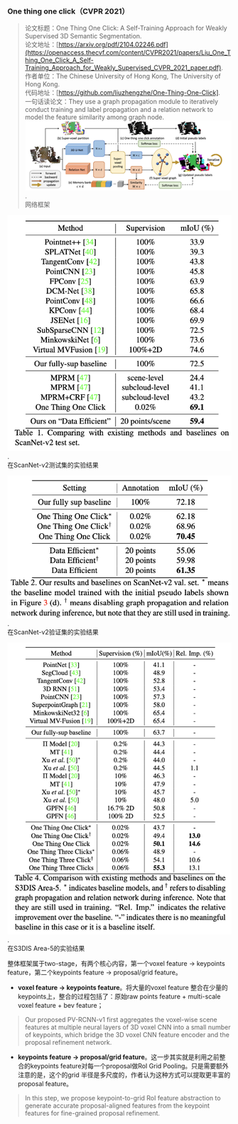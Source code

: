 ### One thing one click（CVPR 2021）

> 论文标题：One Thing One Click: A Self-Training Approach for Weakly Supervised 3D Semantic Segmentation.      
> 论文地址：[https://arxiv.org/pdf/2104.02246.pdf](https://openaccess.thecvf.com/content/CVPR2021/papers/Liu_One_Thing_One_Click_A_Self-Training_Approach_for_Weakly_Supervised_CVPR_2021_paper.pdf).     
> 作者单位：The Chinese University of Hong Kong, The University of Hong Kong.     
> 代码地址：[https://github.com/liuzhengzhe/One-Thing-One-Click].      
> 一句话读论文：They use a graph propagation module to iteratively conduct training and label propagation and a relation network to model the feature similarity among graph node.
<img src="one-thing-one-click-p1.png" style="zoom:50%;" />.  
网络框架


![img](one-thing-one-click-p2.png).   
在ScanNet-v2测试集的实验结果

![img](one-thing-one-click-p3.png).   
在ScanNet-v2验证集的实验结果

![img](one-thing-one-click-p4.png).   
在S3DIS Area-5的实验结果


整体框架属于two-stage，有两个核心内容，第一个voxel feature → keypoints feature，第二个keypoints feature → proposal/grid feature。

- **voxel feature → keypoints feature**。将大量的voxel feature 整合在少量的keypoints上，整合的过程包括了：原始raw points feature + multi-scale voxel feature + bev feature；

> Our proposed PV-RCNN-v1 first aggregates the voxel-wise scene features at multiple neural layers of 3D voxel CNN into a small number of keypoints, which bridge the 3D voxel CNN feature encoder and the proposal refinement network.

- **keypoints feature → proposal/grid feature**。这一步其实就是利用之前整合的keypoints feature对每一个proposal做RoI Grid Pooling。只是需要额外注意的是，这个的grid 半径是多尺度的，作者认为这种方式可以提取更丰富的proposal feature。

> In this step, we propose keypoint-to-grid RoI feature abstraction to generate accurate proposal-aligned features from the keypoint features for fine-grained proposal refinement.
